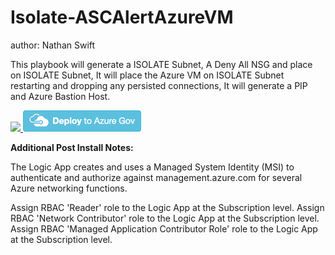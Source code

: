 # Isolate-ASCAlertAzureVM
author: Nathan Swift

This playbook will generate a ISOLATE Subnet, A Deny All NSG and place on ISOLATE Subnet, It will place the Azure VM on ISOLATE Subnet restarting and dropping any persisted connections, It will generate a PIP and Azure Bastion Host.

<a href="https://portal.azure.com/#create/Microsoft.Template/uri/https%3A%2F%2Fraw.githubusercontent.com%2Fswiftsolves-msft%2FASC-Workflow-Automation%2Fmaster%2FASC%2520alert%2520successful%2520brute%2520force%2520isolate%2520Azure%2520VM%2Fazuredeploy.json" target="_blank">
    <img src="https://aka.ms/deploytoazurebutton"/>
</a>
<a href="https://portal.azure.us/#create/Microsoft.Template/uri/https%3A%2F%2Fraw.githubusercontent.com%2Fswiftsolves-msft%2FASC-Workflow-Automation%2Fmaster%2FASC%2520alert%2520successful%2520brute%2520force%2520isolate%2520Azure%2520VM%2Fazuredeploy.json" target="_blank">
<img src="https://raw.githubusercontent.com/Azure/azure-quickstart-templates/master/1-CONTRIBUTION-GUIDE/images/deploytoazuregov.png"/>
</a>

**Additional Post Install Notes:**

The Logic App creates and uses a Managed System Identity (MSI) to authenticate and authorize against management.azure.com for several Azure networking functions.  

Assign RBAC 'Reader' role to the Logic App at the Subscription level.
Assign RBAC 'Network Contributor' role to the Logic App at the Subscription level.
Assign RBAC 'Managed Application Contributor Role' role to the Logic App at the Subscription level.
